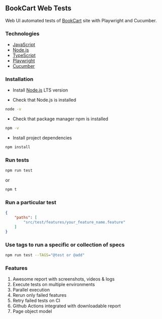 ## BookCart Web Tests

Web UI automated tests of [BookCart](https://bookcart.azurewebsites.net) site with Playwright and Cucumber.

### Technologies

- [JavaScript](https://developer.mozilla.org/en-US/docs/Web/JavaScript)
- [Node.js](https://nodejs.org/en/)
- [TypeScript](https://www.typescriptlang.org/)
- [Playwright](https://playwright.dev/)
- [Cucumber](https://cucumber.io/)

### Installation

- Install [Node.js](https://nodejs.org/en/) LTS version

- Check that Node.js is installed

```bash
node -v
```

- Check that package manager npm is installed

```bash
npm -v
```

- Install project dependencies

```bash
npm install
```

### Run tests

```bash
npm run test
```

or

```bash
npm t
```

### Run a particular test

```json
{
    "paths": [
        "src/test/features/your_feature_name.feature"
    ]
}
```

### Use tags to run a specific or collection of specs

```bash
npm run test --TAGS="@test or @add"
```

### Features

1. Awesome report with screenshots, videos & logs
2. Execute tests on multiple environments
3. Parallel execution
4. Rerun only failed features
5. Retry failed tests on CI
6. Github Actions integrated with downloadable report
7. Page object model
